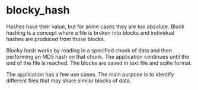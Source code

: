 # blocky_hash

Hashes have their value, but for some cases they are too absolute. Block hashing is a concept where a file is broken into blocks and individual hashes are produced from those blocks. 

Blocky hash works by reading in a specified chunk of data and then performing an MD5 hash on that chunk. The application continues until the end of the file is reached. The blocks are saved in text file and sqlite format. 

The application has a few use cases. The main purpose is to identify different files that may share similar blocks of data.
